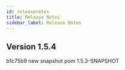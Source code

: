 ```yaml
---
id: releasenotes
title: Release Notes
sidebar_label: Release Notes
---
```


## Version 1.5.4
b1c75b9 new snapshot pom 1.5.3-SNAPSHOT</br>